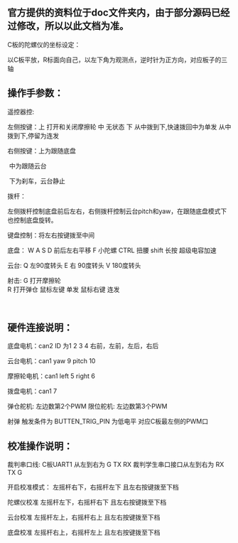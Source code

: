 ## 官方提供的资料位于doc文件夹内，由于部分源码已经过修改，所以以此文档为准。


C板的陀螺仪的坐标设定：

以C板平放，R标面向自己，以左下角为观测点，逆时针为正方向，对应板子的三轴




## 操作手参数：

遥控器控:

左侧按键：上 打开和关闭摩擦轮
         中 无状态
         下 从中拨到下,快速拨回中为单发
            从中拨到下,停留为连发
​		  


右侧按键：上为跟随底盘

​		  中为跟随云台

​		  下为刹车，云台静止

拨杆：

左侧拨杆控制底盘前后左右，右侧拨杆控制云台pitch和yaw，在跟随底盘模式下也控制底盘旋转。





键盘控制：将左右按键拨至中间

底盘：
    W A S D 前后左右平移
    F 小陀螺 
    CTRL 扭腰
    shift 长按 超级电容加速

云台:
    Q 左90度转头 E 右 90度转头 V 180度转头

射击: 
    G 打开摩擦轮  
    R 打开弹仓
    鼠标左键 单发 鼠标右键 连发




​	



## 硬件连接说明：

底盘电机：can2  ID 为1 2 3 4 右前，左前，左后，右后

云台电机：can1 yaw 9 pitch 10 

摩擦轮电机：can1 left 5 right 6

拨盘电机：can1 7

弹仓舵机: 左边数第2个PWM
限位舵机: 左边数第3个PWM  


射弹 触发条件为  BUTTEN_TRIG_PIN 为低电平 对应C板最左侧的PWM口
        








## 校准操作说明：
裁判串口线: C板UART1 从左到右为 G TX RX
裁判学生串口接口从左到右为 RX TX G




开启校准模式：    左摇杆右下，右摇杆左下  且左右按键拨至下档

陀螺仪校准           左摇杆左下，右摇杆右下  且左右按键拨至下档

云台校准               左摇杆左上，右摇杆右上  且左右按键拨至下档

底盘校准             左摇杆右上，右摇杆左上   且左右按键拨至下档


